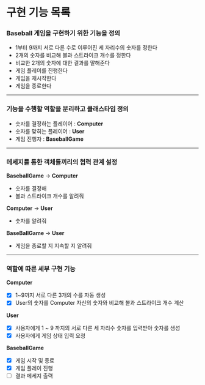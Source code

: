 # 구현 기능 목록
### Baseball 게임을 구현하기 위한 기능을 정의
* 1부터 9까지 서로 다른 수로 이루어진 세 자리수의 숫자를 정한다 
* 2개의 숫자를 비교해 볼과 스트라이크 개수를 정한다
* 비교한 2개의 숫자에 대한 결과를 말해준다
* 게임 플레이를 진행한다
* 게임을 재시작한다
* 게임을 종료한다

***

### 기능을 수행할 역할을 분리하고 클래스타입 정의
* 숫자를 결정하는 플레이어 : **Computer**
* 숫자를 맞히는 플레이어 : **User**
* 게임 진행자 : **BaseballGame**

***

### 메세지를 통한 객체들끼리의 협력 관계 설정
**BaseballGame** → **Computer**
- 숫자를 결정해
- 볼과 스트라이크 개수를 알려줘

**Computer** → **User**
- 숫자를 알려줘

**BaseBallGame** → **User**
- 게임을 종료할 지 지속할 지 알려줘

***

### 역할에 따른 세부 구현 기능
**Computer**
- [x] 1~9까지 서로 다른 3개의 수를 자동 생성
- [x] User의 숫자를 Computer 자신의 숫자와 비교해 볼과 스트라이크 개수 계산

**User**
- [x] 사용자에게 1 ~ 9 까지의 서로 다른 세 자리수 숫자를 입력받아 숫자를 생성
- [x] 사용자에게 게임 상태 입력 요청

**BaseballGame**
- [x] 게임 시작 및 종료
- [x] 게임 플레이 진행
- [ ] 결과 메세지 출력